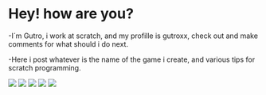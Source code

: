 # Hey! how are you?

-I´m Gutro, i work at scratch, and my profille is gutroxx, check out and make comments for what should i do next.

-Here i post whatever is the name of the game i create, and various tips for scratch programming.

![](https://img.shields.io/badge/Scratch-4D97FF?style=for-the-badge&logo=Scratch&logoColor=white)
![](https://img.shields.io/badge/Google%20Chrome-4285F4?style=for-the-badge&logo=GoogleChrome&logoColor=white)
![](https://img.shields.io/badge/chatGPT-74aa9c?style=for-the-badge&logo=openai&logoColor=white)
![](https://img.shields.io/badge/Firefox-FF7139?style=for-the-badge&logo=Firefox-Browser&logoColor=white)
![](https://img.shields.io/badge/Duolingo-%234DC730.svg?style=for-the-badge&logo=Duolingo&logoColor=white)
